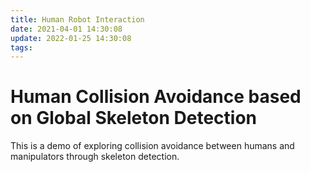 ```yaml
---
title: Human Robot Interaction
date: 2021-04-01 14:30:08
update: 2022-01-25 14:30:08
tags:
---
```

# Human Collision Avoidance based on Global Skeleton Detection
This is a demo of exploring collision avoidance between humans and manipulators through skeleton detection.


